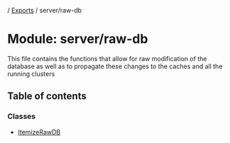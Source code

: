[](../README.md) / [Exports](../modules.md) / server/raw-db

# Module: server/raw-db

This file contains the functions that allow for raw modification of the database
as well as to propagate these changes to the caches and all the running
clusters

## Table of contents

### Classes

- [ItemizeRawDB](../classes/server_raw_db.itemizerawdb.md)
